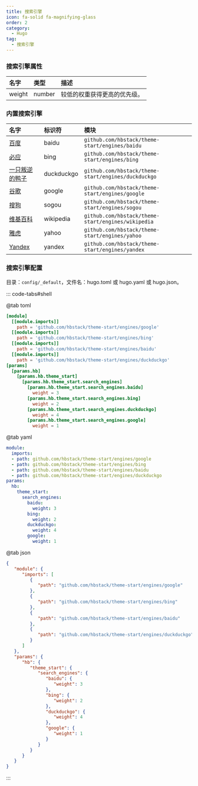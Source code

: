```yaml
---
title: 搜索引擎
icon: fa-solid fa-magnifying-glass
order: 2
category:
  - Hugo
tag:
  - 搜索引擎
---
```


### 搜索引擎属性

|名字|类型|描述|
|:--|:--|:--|
|weight|number|较低的权重获得更高的优先级。|
	
### 内置搜索引擎

|名字|标识符|模块|
|:--|:--|:--|
|[百度](https://www.baidu.com/)|baidu|`github.com/hbstack/theme-start/engines/baidu`|
|[必应](https://www.bing.com/)|bing|`github.com/hbstack/theme-start/engines/bing`|
|[一只叛逆的鸭子](https://duckduckgo.com/)|duckduckgo|`github.com/hbstack/theme-start/engines/duckduckgo`|
|[谷歌](https://www.google.com/)|google|`github.com/hbstack/theme-start/engines/google`|
|[搜狗](https://www.sogou.com/)|sogou|`github.com/hbstack/theme-start/engines/sogou`|
|[维基百科](https://www.wikipedia.org/)|wikipedia|`github.com/hbstack/theme-start/engines/wikipedia`|
|[雅虎](https://www.yahoo.com/)|yahoo|`github.com/hbstack/theme-start/engines/yahoo`||
|[Yandex](https://yandex.com/)|yandex|`github.com/hbstack/theme-start/engines/yandex`|

### 搜索引擎配置

目录：`config/_default`，文件名：hugo.toml 或 hugo.yaml 或 hugo.json。

::: code-tabs#shell

@tab toml

```toml
[module]
  [[module.imports]]
    path = 'github.com/hbstack/theme-start/engines/google'
  [[module.imports]]
    path = 'github.com/hbstack/theme-start/engines/bing'
  [[module.imports]]
    path = 'github.com/hbstack/theme-start/engines/baidu'
  [[module.imports]]
    path = 'github.com/hbstack/theme-start/engines/duckduckgo'
[params]
  [params.hb]
    [params.hb.theme_start]
      [params.hb.theme_start.search_engines]
        [params.hb.theme_start.search_engines.baidu]
          weight = 3
        [params.hb.theme_start.search_engines.bing]
          weight = 2
        [params.hb.theme_start.search_engines.duckduckgo]
          weight = 4
        [params.hb.theme_start.search_engines.google]
          weight = 1
```

@tab yaml

```yaml
module:
  imports:
  - path: github.com/hbstack/theme-start/engines/google
  - path: github.com/hbstack/theme-start/engines/bing
  - path: github.com/hbstack/theme-start/engines/baidu
  - path: github.com/hbstack/theme-start/engines/duckduckgo
params:
  hb:
    theme_start:
      search_engines:
        baidu:
          weight: 3
        bing:
          weight: 2
        duckduckgo:
          weight: 4
        google:
          weight: 1
```

@tab json

```json
{
   "module": {
      "imports": [
         {
            "path": "github.com/hbstack/theme-start/engines/google"
         },
         {
            "path": "github.com/hbstack/theme-start/engines/bing"
         },
         {
            "path": "github.com/hbstack/theme-start/engines/baidu"
         },
         {
            "path": "github.com/hbstack/theme-start/engines/duckduckgo"
         }
      ]
   },
   "params": {
      "hb": {
         "theme_start": {
            "search_engines": {
               "baidu": {
                  "weight": 3
               },
               "bing": {
                  "weight": 2
               },
               "duckduckgo": {
                  "weight": 4
               },
               "google": {
                  "weight": 1
               }
            }
         }
      }
   }
}
```

:::